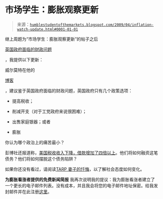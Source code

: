 <!--yml

分类：未分类

日期：2024-05-18 00:54:23

-->

# 市场学生：膨胀观察更新

> 来源：[`humblestudentofthemarkets.blogspot.com/2009/04/inflation-watch-update.html#0001-01-01`](https://humblestudentofthemarkets.blogspot.com/2009/04/inflation-watch-update.html#0001-01-01)

继上周题为“市场学生：膨胀观察更新”的帖子之后

[英国政府面临的财政问题](http://humblestudentofthemarkets.blogspot.com/2009/04/third-way-in-inflationdeflation-debate.html)

，我提供以下更新：

威尔莫特在他的

[博客](http://www.wilmott.com/blogs/paul/index.cfm/2009/4/23/Tax-Cut-Sell-Or)

，建议鉴于英国政府面临的财政问题，英国政府只有几个政策选项：

+   提高税收；

+   削减开支（对于工党政府来说很困难）；

+   出售家庭银器；或者

+   膨胀

你认为哪个政治上的痛苦最小？

彭博社还报道称，[美国税收收入下降，借款增加了四倍以上](http://www.bloomberg.com/apps/news?pid=20601109&sid=anA.WOxto6qQ&refer=home)。他们将如何融资这笔债务？他们将如何摆脱这个债务陷阱？

如果你还没有看过，请阅读[TARP 妻子的忏悔](http://www.portfolio.com/executives/2009/04/21/Confessions-of-a-Bailout-CEO-Wife?page=1#page=1)，以了解社会态度如何变化。

**为膨胀看涨者提供的免费新闻简报** 我再次说明我的提议：我为膨胀看涨者建立了一个更长的电子邮件列表。没有成本，并且我会将您的电子邮件地址保密。给我发封邮件并在此注册[这里](http://humblestudentofthemarkets.blogspot.com/2009/04/for-commodity-bulls.html)。
